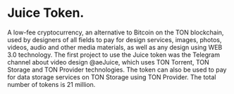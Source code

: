 # Juice Token.
A low-fee cryptocurrency, an alternative to Bitcoin on the TON blockchain, used by designers of all fields to pay for design services, images, photos, videos, audio and other media materials, as well as any design using WEB 3.0 technology. The first project to use the Juice token was the Telegram channel about video design @aeJuice, which uses TON Torrent, TON Storage and TON Provider technologies. The token can also be used to pay for data storage services on TON Storage using TON Provider. The total number of tokens is 21 million.
